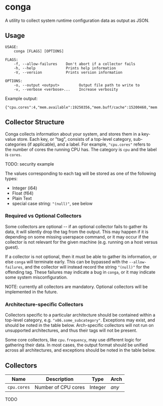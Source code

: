 # conga
A utility to collect system runtime configuration data as output as JSON.

## Usage

```
USAGE:
    conga [FLAGS] [OPTIONS]

FLAGS:
    -f, --allow-failures    Don't abort if a collector fails
    -h, --help              Prints help information
    -V, --version           Prints version information

OPTIONS:
    -o, --output <output>         Output file path to write to
    -v, --verbose <verbose>...    Increase verbosity
```

Example output:

```
{"cpu.cores":4,"mem.available":19250356,"mem.buff/cache":15200460,"mem.free":5059576,"mem.shared":542100,"mem.total":32827160,"mem.used":12567124,"swap.free":16769276,"swap.total":16777212,"swap.used":7936}
```

## Collector Structure
Conga collects information about your system, and stores them in a key-value store. Each key, or "tag", consists of a top-level category, sub-categories (if applicable), and a label. For example, `"cpu.cores"` refers to the number of cores the running CPU has. The category is `cpu` and the label is `cores`.

TODO: security example

The values corresponding to each tag will be stored as one of the following types:
 - Integer (i64)
 - Float (f64)
 - Plain Text
 - special case string: `"(null)"`, see below

### Required vs Optional Collectors
Some collectors are optional -- if an optional collector fails to gather its data, it will silently drop the tag from the output.
This may happen if it is depending on some missing userspace command, or it may occur if the collector is not relevant for the given machine (e.g. running on a host versus guest).

If a collector is not optional, then it must be able to gather its information, or else `conga` will terminate early.
This can be bypassed with the `--allow-failures`, and the collector will instead record the string `"(null)"` for the offending tag.
These failures may indicate a bug in `conga`, or it may indicate some system misconfiguration.

NOTE: currently all collectors are mandatory. Optional collectors will be implemented in the future.

### Architecture-specific Collectors
Collectors specific to a particular architecture should be contained within a top-level category, e.g. `"x86.some_subcategory"`.
Exceptions may exist, and should be noted in the table below.
Arch-specific collectors will not run on unsupported architectures, and thus their tags will not be present.

Some core collectors, like `cpu.frequency`, may use different logic for gathering their data.
In most cases, the output format should be unified across all architectures, and exceptions should be noted in the table below.

## Collectors

Name     | Description | Type | Arch
---------|-------------|------|------
`cpu.cores` | Number of CPU cores | Integer | *any*
TODO




